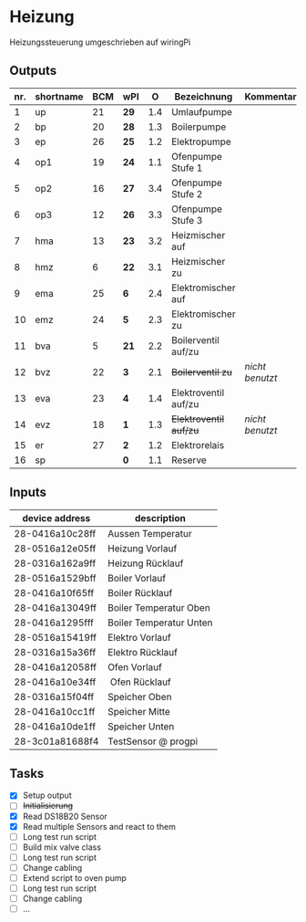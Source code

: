 # Heizung
 Heizungssteuerung umgeschrieben auf wiringPi

## Outputs
	
nr. | shortname | BCM | wPI | O | Bezeichnung | Kommentar
---|---|---|---|---|---|---
 1 | up  | 21 | **29** | 1.4 | Umlaufpumpe |
 2 | bp  | 20 | **28** | 1.3 | Boilerpumpe |
 3 | ep  | 26 | **25** | 1.2 | Elektropumpe |
 4 | op1 | 19 | **24** | 1.1 | Ofenpumpe Stufe 1 |
 5 | op2 | 16 | **27** | 3.4 | Ofenpumpe Stufe 2 |
 6 | op3 | 12 | **26** | 3.3 | Ofenpumpe Stufe 3 |
 7 | hma | 13 | **23** | 3.2 | Heizmischer auf |
 8 | hmz |  6 | **22** | 3.1 | Heizmischer zu |
 9 | ema | 25 |  **6** | 2.4 | Elektromischer auf |
10 | emz | 24 |  **5** | 2.3 | Elektromischer zu |
11 | bva |  5 | **21** | 2.2 | Boilerventil auf/zu |
12 | bvz | 22 |  **3** | 2.1 | ~~Boilerventil zu~~ | *nicht benutzt*
13 | eva | 23 |  **4** | 1.4 | Elektroventil auf/zu | 
14 | evz | 18 |  **1** | 1.3 | ~~Elektroventil auf/zu~~ | *nicht benutzt*
15 | er  | 27 |  **2** | 1.2 | Elektrorelais |
16 | sp	 |    |  **0** | 1.1 | Reserve |

## Inputs
device address | description
---|---
28-0416a10c28ff | Aussen Temperatur
28-0516a12e05ff | Heizung Vorlauf
28-0316a162a9ff | Heizung Rücklauf
28-0516a1529bff | Boiler Vorlauf
28-0416a10f65ff | Boiler Rücklauf
28-0416a13049ff | Boiler Temperatur Oben
28-0416a1295fff | Boiler Temperatur Unten
28-0516a15419ff | Elektro Vorlauf
28-0316a15a36ff | Elektro Rücklauf
28-0416a12058ff | Ofen Vorlauf
28-0416a10e34ff | Ofen Rücklauf
28-0316a15f04ff | Speicher Oben
28-0416a10cc1ff | Speicher Mitte
28-0416a10de1ff | Speicher Unten
28-3c01a81688f4 | TestSensor @ progpi

## Tasks

- [x] Setup output
- [ ] ~~Initialisierung~~
- [x] Read DS18B20 Sensor
- [x] Read multiple Sensors and react to them
- [ ] Long test run script
- [ ] Build mix valve class
- [ ] Long test run script
- [ ] Change cabling
- [ ] Extend script to oven pump
- [ ] Long test run script
- [ ] Change cabling
- [ ] ...
